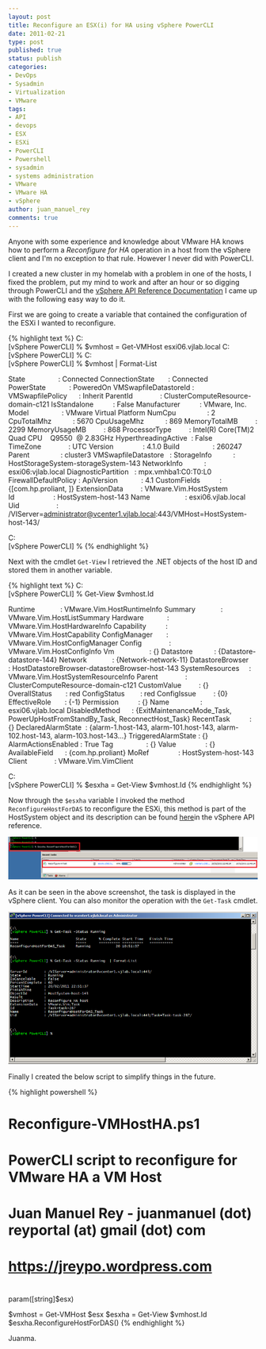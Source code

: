 ```yaml
---
layout: post
title: Reconfigure an ESX(i) for HA using vSphere PowerCLI
date: 2011-02-21 
type: post
published: true
status: publish
categories:
- DevOps
- Sysadmin
- Virtualization
- VMware
tags:
- API
- devops
- ESX
- ESXi
- PowerCLI
- Powershell
- sysadmin
- systems administration
- VMware
- VMware HA
- vSphere
author: juan_manuel_rey
comments: true
---
```


Anyone with some experience and knowledge about VMware HA knows how to perform a *Reconfigure for HA* operation in a host from the vSphere client and I'm no exception to that rule. However I never did with PowerCLI.

I created a new cluster in my homelab with a problem in one of the hosts, I fixed the problem, put my mind to work and after an hour or so digging through PowerCLI and the [vSphere API Reference Documentation](http://www.vmware.com/support/developer/vc-sdk/visdk41pubs/ApiReference/) I came up with the following easy way to do it.

First we are going to create a variable that contained the configuration of the ESXi I wanted to reconfigure.

{% highlight text %}
C:\
[vSphere PowerCLI] % $vmhost = Get-VMHost esxi06.vjlab.local
C:\
[vSphere PowerCLI] %
C:\
[vSphere PowerCLI] % $vmhost | Format-List

State                 : Connected
ConnectionState       : Connected
PowerState            : PoweredOn
VMSwapfileDatastoreId :
VMSwapfilePolicy      : Inherit
ParentId              : ClusterComputeResource-domain-c121
IsStandalone          : False
Manufacturer          : VMware, Inc.
Model                 : VMware Virtual Platform
NumCpu                : 2
CpuTotalMhz           : 5670
CpuUsageMhz           : 869
MemoryTotalMB         : 2299
MemoryUsageMB         : 868
ProcessorType         : Intel(R) Core(TM)2 Quad CPU    Q9550  @ 2.83GHz
HyperthreadingActive  : False
TimeZone              : UTC
Version               : 4.1.0
Build                 : 260247
Parent                : cluster3
VMSwapfileDatastore   :
StorageInfo           : HostStorageSystem-storageSystem-143
NetworkInfo           : esxi06:vjlab.local
DiagnosticPartition   : mpx.vmhba1:C0:T0:L0
FirewallDefaultPolicy :
ApiVersion            : 4.1
CustomFields          : {[com.hp.proliant, ]}
ExtensionData         : VMware.Vim.HostSystem
Id                    : HostSystem-host-143
Name                  : esxi06.vjlab.local
Uid                   : /VIServer=administrator@vcenter1.vjlab.local:443/VMHost=HostSystem-host-143/

C:\
[vSphere PowerCLI] %
{% endhighlight %}

Next with the cmdlet `Get-View` I retrieved the .NET objects of the host ID and stored them in another variable.

{% highlight text %}
C:\
[vSphere PowerCLI] % Get-View $vmhost.Id

Runtime             : VMware.Vim.HostRuntimeInfo
Summary             : VMware.Vim.HostListSummary
Hardware            : VMware.Vim.HostHardwareInfo
Capability          : VMware.Vim.HostCapability
ConfigManager       : VMware.Vim.HostConfigManager
Config              : VMware.Vim.HostConfigInfo
Vm                  : {}
Datastore           : {Datastore-datastore-144}
Network             : {Network-network-11}
DatastoreBrowser    : HostDatastoreBrowser-datastoreBrowser-host-143
SystemResources     : VMware.Vim.HostSystemResourceInfo
Parent              : ClusterComputeResource-domain-c121
CustomValue         : {}
OverallStatus       : red
ConfigStatus        : red
ConfigIssue         : {0}
EffectiveRole       : {-1}
Permission          : {}
Name                : esxi06.vjlab.local
DisabledMethod      : {ExitMaintenanceMode_Task, PowerUpHostFromStandBy_Task, ReconnectHost_Task}
RecentTask          : {}
DeclaredAlarmState  : {alarm-1.host-143, alarm-101.host-143, alarm-102.host-143, alarm-103.host-143...}
TriggeredAlarmState : {}
AlarmActionsEnabled : True
Tag                 : {}
Value               : {}
AvailableField      : {com.hp.proliant}
MoRef               : HostSystem-host-143
Client              : VMware.Vim.VimClient

C:\
[vSphere PowerCLI] % $esxha = Get-View $vmhost.Id
{% endhighlight %}

Now through the `$esxha` variable I invoked the method `ReconfigureHostForDAS` to reconfigure the ESXi, this method is part of the HostSystem object and its description can be found [here](http://www.vmware.com/support/developer/vc-sdk/visdk41pubs/ApiReference/vim.HostSystem.html#reconfigureDAS)in the vSphere API reference.

[![](/images/reconfigureha.png "reconfigure for HA")]({{site.url}}/images/reconfigureha.png)

As it can be seen in the above screenshot, the task is displayed in the vSphere client. You can also monitor the operation with the `Get-Task` cmdlet.

[![](/images/get-task.png "Get-Task")]({{site.url}}/images/get-task.png)

Finally I created the below script to simplify things in the future.

{% highlight powershell %}
# Reconfigure-VMHostHA.ps1
# PowerCLI script to reconfigure for VMware HA a VM Host
#
# Juan Manuel Rey - juanmanuel (dot) reyportal (at) gmail (dot) com
# https://jreypo.wordpress.com
#

param([string]$esx)

$vmhost = Get-VMHost $esx
$esxha = Get-View $vmhost.Id
$esxha.ReconfigureHostForDAS()
{% endhighlight %}

Juanma.
